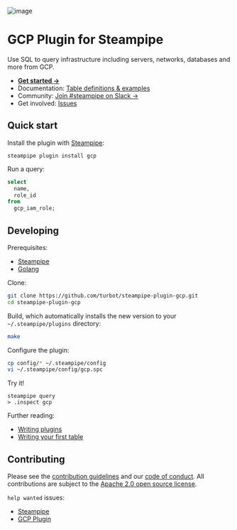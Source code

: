 ![image](https://hub.steampipe.io/images/plugins/turbot/gcp-social-graphic.png)

# GCP Plugin for Steampipe

Use SQL to query infrastructure including servers, networks, databases and more from GCP.

- **[Get started →](https://hub.steampipe.io/plugins/turbot/gcp)**
- Documentation: [Table definitions & examples](https://hub.steampipe.io/plugins/turbot/gcp/tables)
- Community: [Join #steampipe on Slack →](https://turbot.com/community/join)
- Get involved: [Issues](https://github.com/turbot/steampipe-plugin-gcp/issues)

## Quick start

Install the plugin with [Steampipe](https://steampipe.io):

```shell
steampipe plugin install gcp
```

Run a query:

```sql
select
  name,
  role_id
from
  gcp_iam_role;
```

## Developing

Prerequisites:

- [Steampipe](https://steampipe.io/downloads)
- [Golang](https://golang.org/doc/install)

Clone:

```sh
git clone https://github.com/turbot/steampipe-plugin-gcp.git
cd steampipe-plugin-gcp
```

Build, which automatically installs the new version to your `~/.steampipe/plugins` directory:

```sh
make
```

Configure the plugin:

```sh
cp config/* ~/.steampipe/config
vi ~/.steampipe/config/gcp.spc
```

Try it!

```shell
steampipe query
> .inspect gcp
```

Further reading:

- [Writing plugins](https://steampipe.io/docs/develop/writing-plugins)
- [Writing your first table](https://steampipe.io/docs/develop/writing-your-first-table)

## Contributing

Please see the [contribution guidelines](https://github.com/turbot/steampipe/blob/main/CONTRIBUTING.md) and our [code of conduct](https://github.com/turbot/steampipe/blob/main/CODE_OF_CONDUCT.md). All contributions are subject to the [Apache 2.0 open source license](https://github.com/turbot/steampipe-plugin-gcp/blob/main/LICENSE).

`help wanted` issues:

- [Steampipe](https://github.com/turbot/steampipe/labels/help%20wanted)
- [GCP Plugin](https://github.com/turbot/steampipe-plugin-gcp/labels/help%20wanted)
